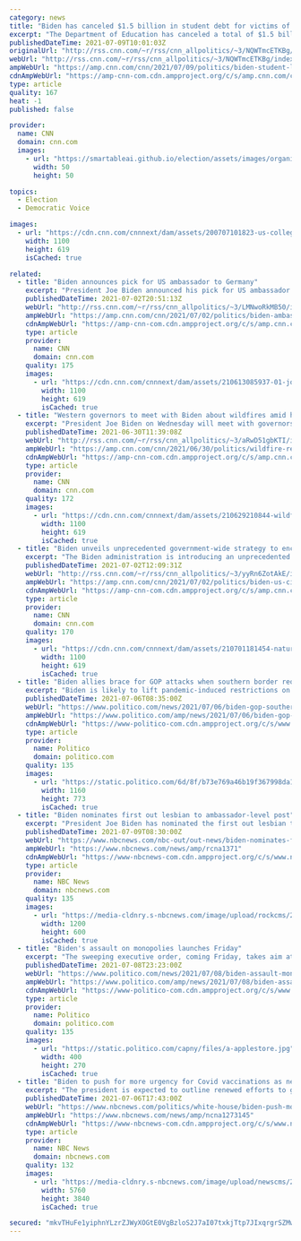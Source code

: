 ```yaml
---
category: news
title: "Biden has canceled $1.5 billion in student debt for victims of for-profit school fraud"
excerpt: "The Department of Education has canceled a total of $1.5 billion in student loan debt for nearly 92,000 students, who were victims of for-profit college fraud, since President Joe Biden took office.\n    \n"
publishedDateTime: 2021-07-09T10:01:03Z
originalUrl: "http://rss.cnn.com/~r/rss/cnn_allpolitics/~3/NQWTmcETKBg/index.html"
webUrl: "http://rss.cnn.com/~r/rss/cnn_allpolitics/~3/NQWTmcETKBg/index.html"
ampWebUrl: "https://amp.cnn.com/cnn/2021/07/09/politics/biden-student-loan-debt-cancellation/index.html"
cdnAmpWebUrl: "https://amp-cnn-com.cdn.ampproject.org/c/s/amp.cnn.com/cnn/2021/07/09/politics/biden-student-loan-debt-cancellation/index.html"
type: article
quality: 167
heat: -1
published: false

provider:
  name: CNN
  domain: cnn.com
  images:
    - url: "https://smartableai.github.io/election/assets/images/organizations/cnn.com-50x50.jpg"
      width: 50
      height: 50

topics:
  - Election
  - Democratic Voice

images:
  - url: "https://cdn.cnn.com/cnnnext/dam/assets/200707101823-us-college-graduation-file-super-tease.jpg"
    width: 1100
    height: 619
    isCached: true

related:
  - title: "Biden announces pick for US ambassador to Germany"
    excerpt: "President Joe Biden announced his pick for US ambassador to Germany on Friday, moving to fill a key diplomatic posting to one of the United States' closest allies.\n    \n"
    publishedDateTime: 2021-07-02T20:51:13Z
    webUrl: "http://rss.cnn.com/~r/rss/cnn_allpolitics/~3/LMNwoRkMB50/index.html"
    ampWebUrl: "https://amp.cnn.com/cnn/2021/07/02/politics/biden-ambassador-nominations-germany/index.html"
    cdnAmpWebUrl: "https://amp-cnn-com.cdn.ampproject.org/c/s/amp.cnn.com/cnn/2021/07/02/politics/biden-ambassador-nominations-germany/index.html"
    type: article
    provider:
      name: CNN
      domain: cnn.com
    quality: 175
    images:
      - url: "https://cdn.cnn.com/cnnnext/dam/assets/210613085937-01-joe-biden-g7-summit-06-13-2021-super-tease.jpg"
        width: 1100
        height: 619
        isCached: true
  - title: "Western governors to meet with Biden about wildfires amid historic heat wave"
    excerpt: "President Joe Biden on Wednesday will meet with governors from Western states about the threat of wildfires and announce new wildfire response initiatives amid a record-breaking heat wave in the region, a senior administration official said.\n    \n"
    publishedDateTime: 2021-06-30T11:39:08Z
    webUrl: "http://rss.cnn.com/~r/rss/cnn_allpolitics/~3/aRwD51gbKTI/index.html"
    ampWebUrl: "https://amp.cnn.com/cnn/2021/06/30/politics/wildfire-response-western-governors-biden-meeting/index.html"
    cdnAmpWebUrl: "https://amp-cnn-com.cdn.ampproject.org/c/s/amp.cnn.com/cnn/2021/06/30/politics/wildfire-response-western-governors-biden-meeting/index.html"
    type: article
    provider:
      name: CNN
      domain: cnn.com
    quality: 172
    images:
      - url: "https://cdn.cnn.com/cnnnext/dam/assets/210629210844-wildfire-response-western-governors-biden-meeting-super-tease.jpg"
        width: 1100
        height: 619
        isCached: true
  - title: "Biden unveils unprecedented government-wide strategy to encourage US citizenship"
    excerpt: "The Biden administration is introducing an unprecedented effort to encourage eligible immigrants to apply for US citizenship, according to a US Citizenship and Immigration Services official.\n    \n"
    publishedDateTime: 2021-07-02T12:09:31Z
    webUrl: "http://rss.cnn.com/~r/rss/cnn_allpolitics/~3/yyRn6ZotAkE/index.html"
    ampWebUrl: "https://amp.cnn.com/cnn/2021/07/02/politics/biden-us-citizenship/index.html"
    cdnAmpWebUrl: "https://amp-cnn-com.cdn.ampproject.org/c/s/amp.cnn.com/cnn/2021/07/02/politics/biden-us-citizenship/index.html"
    type: article
    provider:
      name: CNN
      domain: cnn.com
    quality: 170
    images:
      - url: "https://cdn.cnn.com/cnnnext/dam/assets/210701181454-naturalization-ceremony-0701-restricted-super-tease.jpg"
        width: 1100
        height: 619
        isCached: true
  - title: "Biden allies brace for GOP attacks when southern border reopens"
    excerpt: "Biden is likely to lift pandemic-induced restrictions on the U.S. -Mexico border this summer, a move rife with political and logistical pitfalls."
    publishedDateTime: 2021-07-06T08:35:00Z
    webUrl: "https://www.politico.com/news/2021/07/06/biden-gop-southern-border-498206"
    ampWebUrl: "https://www.politico.com/amp/news/2021/07/06/biden-gop-southern-border-498206"
    cdnAmpWebUrl: "https://www-politico-com.cdn.ampproject.org/c/s/www.politico.com/amp/news/2021/07/06/biden-gop-southern-border-498206"
    type: article
    provider:
      name: Politico
      domain: politico.com
    quality: 135
    images:
      - url: "https://static.politico.com/6d/8f/b73e769a46b19f367998da103655/ap21160850045071-1.jpg"
        width: 1160
        height: 773
        isCached: true
  - title: "Biden nominates first out lesbian to ambassador-level post"
    excerpt: "President Joe Biden has nominated the first out lesbian to an ambassador-level position in U.S. history.Chantale Wong has been appointed U.S."
    publishedDateTime: 2021-07-09T08:30:00Z
    webUrl: "https://www.nbcnews.com/nbc-out/out-news/biden-nominates-first-lesbian-ambassador-level-post-rcna1371"
    ampWebUrl: "https://www.nbcnews.com/news/amp/rcna1371"
    cdnAmpWebUrl: "https://www-nbcnews-com.cdn.ampproject.org/c/s/www.nbcnews.com/news/amp/rcna1371"
    type: article
    provider:
      name: NBC News
      domain: nbcnews.com
    quality: 135
    images:
      - url: "https://media-cldnry.s-nbcnews.com/image/upload/rockcms/2021-07/210708-chantale-wong-2x1-mn-1800-e96c76.jpg"
        width: 1200
        height: 600
        isCached: true
  - title: "Biden's assault on monopolies launches Friday"
    excerpt: "The sweeping executive order, coming Friday, takes aim at monopolies and concentrated markets in industries including agriculture, airlines, broadband and banking."
    publishedDateTime: 2021-07-08T23:23:00Z
    webUrl: "https://www.politico.com/news/2021/07/08/biden-assault-monopolies-498876"
    ampWebUrl: "https://www.politico.com/amp/news/2021/07/08/biden-assault-monopolies-498876"
    cdnAmpWebUrl: "https://www-politico-com.cdn.ampproject.org/c/s/www.politico.com/amp/news/2021/07/08/biden-assault-monopolies-498876"
    type: article
    provider:
      name: Politico
      domain: politico.com
    quality: 135
    images:
      - url: "https://static.politico.com/capny/files/a-applestore.jpg"
        width: 400
        height: 270
        isCached: true
  - title: "Biden to push for more urgency for Covid vaccinations as new variant spreads"
    excerpt: "The president is expected to outline renewed efforts to get the vaccine to primary care doctors and pediatricians."
    publishedDateTime: 2021-07-06T17:43:00Z
    webUrl: "https://www.nbcnews.com/politics/white-house/biden-push-more-urgency-covid-vaccinations-new-variant-spreads-n1273145"
    ampWebUrl: "https://www.nbcnews.com/news/amp/ncna1273145"
    cdnAmpWebUrl: "https://www-nbcnews-com.cdn.ampproject.org/c/s/www.nbcnews.com/news/amp/ncna1273145"
    type: article
    provider:
      name: NBC News
      domain: nbcnews.com
    quality: 132
    images:
      - url: "https://media-cldnry.s-nbcnews.com/image/upload/newscms/2021_27/3489017/210706-delta-variant-mb-1712.jpg"
        width: 5760
        height: 3840
        isCached: true

secured: "mkvTHuFe1yiphnYLzrZJWyXOGtE0VgBzloS2J7aI07txkjTtp7JIxqrgrSZMwhXHzxfGU1eVSOU1bG94PxnYI9fCzM4EgBHXGKZaBizudmOR7WAbC9UhdINd4s73J0vvixJUmABSkvz7S/G8i345VjGiKz6+3LZHdsWb3AuvAngyaAN8624j2w0TUz1JzM0SPmLFfveyIWBbK6h6e8QLAqtA+XlyFvIr+hoPfTs2WwoHqS/3wHeYvYs/KeYJywGu8gsc4GYP2QbMgJUmet0jlUFVUehZNVvrAOO53BFum49j19HMoiLRd9+0qpfHKUHAhr/oHgdbNsZVM8xMfqJDlLKE3dcofhwsBSDd04LJM78=;nfa3VSed06zoidpRcQUuXg=="
---
```


